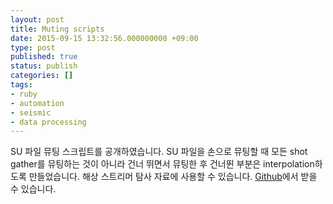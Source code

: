 ```yaml
---
layout: post
title: Muting scripts
date: 2015-09-15 13:32:56.000000000 +09:00
type: post
published: true
status: publish
categories: []
tags:
- ruby
- automation
- seismic
- data processing
---
```

<p>SU 파일 뮤팅 스크립트를 공개하였습니다. SU 파일을 손으로 뮤팅할 때 모든 shot gather를 뮤팅하는 것이 아니라 건너 뛰면서 뮤팅한 후 건너뛴 부분은 interpolation하도록 만들었습니다. 해상 스트리머 탐사 자료에 사용할 수 있습니다. <a href="https://github.com/pkgpl/MutingScripts">Github</a>에서 받을 수 있습니다.</p>

<!--
<p>&nbsp;</p>
<p><b>참고 문헌</b></p>
<p>Kim, A., D. Ryu, W. Ha, and C. Shin, 2015, An efficient first arrival picking procedure for marine streamer data, Geosystem Engineering,  18(5), 251-258.</p>
-->
